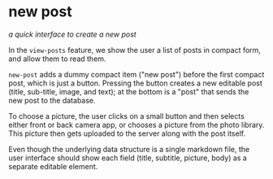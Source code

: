 # new post
*a quick interface to create a new post*

In the `view-posts` feature, we show the user a list of posts in compact form, and allow them to read them.

`new-post` adds a dummy compact item ("new post") before the first compact post, which is just a button. Pressing the button creates a new editable post (title, sub-title, image, and text); at the bottom is a "post" that sends the new post to the database.

To choose a picture, the user clicks on a small button and then selects either front or back camera app, or chooses a picture from the photo library. This picture then gets uploaded to the server along with the post itself.

Even though the underlying data structure is a single markdown file, the user interface should show each field (title, subtitle, picture, body) as a separate editable element.